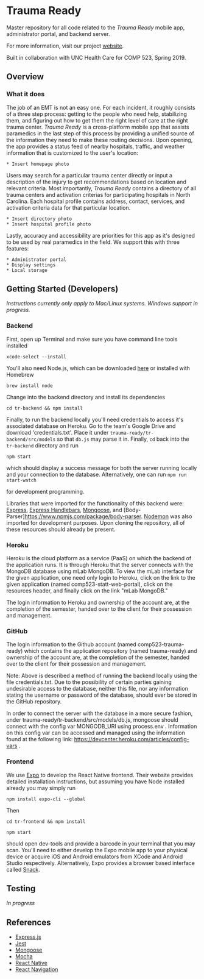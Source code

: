 # Trauma Ready 
Master repository for all code related to the *Trauma Ready* mobile app, administrator portal, and backend server. 

For more information, visit our project [website](https://comp523-trauma-ready.github.io).

Built in collaboration with UNC Health Care for COMP 523, Spring 2019. 

## Overview

### What it does
The job of an EMT is not an easy one. For each incident, it roughly consists of a three step process: getting to the people who need help, stabilizing them, and figuring out how to get them the right level of care at the right trauma center. *Trauma Ready* is a cross-platform mobile app that assists paramedics in the last step of this process by providing a unified source of the information they need to make these routing decisions. Upon opening, the app provides a status feed of nearby hospitals, traffic, and weather information that is customized to the user's location: 

    * Insert homepage photo

Users may search for a particular trauma center directly or input a description of the injury to get recommendations based on location and relevant criteria. Most importantly, *Trauma Ready* contains a directory of all trauma centers and activation criterias for participating hospitals in North Carolina. Each hospital profile contains address, contact, services, and activation criteria data for that particular location. 

    * Insert directory photo
    * Insert hospital profile photo

Lastly, accuracy and accessibility are priorities for this app as it's designed to be used by real paramedics in the field. We support this with three features:

    * Administrator portal
    * Display settings
    * Local storage 

## Getting Started (Developers)

*Instructions currently only apply to Mac/Linux systems. Windows support in progress.*

### Backend
First, open up Terminal and make sure you have command line tools installed 

  `xcode-select --install`

You'll also need Node.js, which can be downloaded [here](https://nodejs.org/en/) or installed with Homebrew 

  `brew install node` 

Change into the backend directory and install its dependencies 

  `cd tr-backend && npm install` 

Finally, to run the backend locally you'll need credentials to access it's associated database on Heroku. Go to the team's Google Drive and download 'credentials.txt'. Place it under `trauma-ready/tr-backend/src/models` so that `db.js` may parse it in. Finally, `cd` back into the `tr-backend` directory and run 

  `npm start`

which should display a success message for both the server running locally and your connection to the database. Alternatively, one can run 
   `npm run start-watch`
   
for development programming.

Libraries that were imported for the functionality of this backend were: [Express](https://expressjs.com), [Express Handlebars](https://www.npmjs.com/package/express-handlebars), [Mongoose](https://mongoosejs.com/), and [Body-Parser]https://www.npmjs.com/package/body-parser. [Nodemon](https://nodemon.io/) was also imported for development purposes. Upon cloning the repository, all of these resources should already be present. 

### Heroku
Heroku is the cloud platform as a service (PaaS) on which the backend of the application runs. It is through Heroku that the server connects with the MongoDB database using mLab MongoDB. To view the mLab interface for the given application, one need only login to Heroku, click on the link to the given application (named comp523-statt-web-portal), click on the resources header, and finally click on the link "mLab MongoDB."

The login information to Heroku and ownership of the account are, at the completion of the semester, handed over to the client for their possession and management.

### GitHub
The login information to the Github account (named comp523-trauma-ready) which contains the application repository (named trauma-ready) and ownership of the account are, at the completion of the semester, handed over to the client for their possession and management.

Note: Above is described a method of running the backend locally using the file credentials.txt. Due to the possibility of certain parties gaining undesirable access to the database, neither this file, nor any information stating the username or password of the database, should ever be stored in the GitHub repository. 

In order to connect the server with the database in a more secure fashion, under trauma-ready/tr-backend/src/models/db.js, mongoose should connect with the config var MONGODB_URI using process.env . Information on this config var can be accessed and managed using the information found at the following link: https://devcenter.heroku.com/articles/config-vars .

### Frontend

We use [Expo](https://expo.io/learn) to develop the React Native frontend. Their website provides detailed installation instructions, but assuming you have Node installed already you may simply run

  `npm install expo-cli --global`

Then 

  `cd tr-frontend && npm install`
  
  `npm start`
  
should open dev-tools and provide a barcode in your terminal that you may scan. You'll need to either develop the Expo mobile app to your physical device or acquire iOS and Android emulators from XCode and Android Studio respectively. Alternatively, Expo provides a browser based interface called [Snack](https://snack.expo.io). 

## Testing 

*In progress*

## References 

* [Express.js](https://expressjs.com)
* [Jest](https://jestjs.io)
* [Mongoose](https://mongoosejs.com)
* [Mocha](https://mochajs.org)
* [React Native](https://facebook.github.io/react-native/)
* [React Navigation](https://reactnavigation.org)
